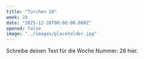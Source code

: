 ```yaml
---
title: "Türchen 28"
week: 28
date: "2025-12-28T00:00:00.000Z"
opened: false
image: "../images/placeholder.jpg"
---
```


Schreibe deinen Text für die Woche Nummer: 28 hier.
